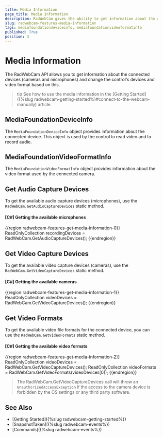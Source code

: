 ```yaml
---
title: Media Information
page_title: Media Information
description: RadWebCam gives the ability to get information about the connected devices (cameras and microphones) and change the control's device and video format based on this.
slug: radwebcam-features-media-information
tags: mediafoundationdeviceinfo, mediafoundationvideoformatinfo
published: True
position: 3
---
```


# Media Information

The RadWebCam API allows you to get information about the connected devices (cameras and microphones) and change the control's devices and video format based on this.

>tip See how to use the media information in the [Getting Started]({%slug radwebcam-getting-started%}#connect-to-the-webcam-manually) article.

## MediaFoundationDeviceInfo

The `MediaFoundationDeviceInfo` object provides information about the connected device. This object is used by the control to read video and to record audio.

## MediaFoundationVideoFormatInfo

The `MediaFoundationVideoFormatInfo` object provides information about the video format used by the connected camera.

## Get Audio Capture Devices

To get the available audio capture devices (microphones), use the `RadWebCam.GetAudioCaptureDevices` static method.

#### __[C#] Getting the available microphones__
{{region radwebcam-features-get-media-information-0}}
	ReadOnlyCollection<MediaFoundationDeviceInfo> recordingDevices = RadWebCam.GetAudioCaptureDevices();
{{endregion}}

## Get Video Capture Devices

To get the available video capture devices (cameras), use the `RadWebCam.GetVideoCaptureDevices` static method.

#### __[C#] Getting the available cameras__
{{region radwebcam-features-get-media-information-1}}
	ReadOnlyCollection<MediaFoundationDeviceInfo> videoDevices = RadWebCam.GetVideoCaptureDevices();
{{endregion}}

## Get Video Formats

To get the available video file formats for the connected device, you can use the `RadWebCam.GetVideoFormats` static method.

#### __[C#] Getting the available video formats__
{{region radwebcam-features-get-media-information-2}}
	ReadOnlyCollection<MediaFoundationDeviceInfo> videoDevices = RadWebCam.GetVideoCaptureDevices();
	ReadOnlyCollection<MediaFoundationVideoFormatInfo> videoFormats = RadWebCam.GetVideoFormats(videoDevices[0]);
{{endregion}}

> The RadWebCam.GetVideoCaptureDevices call will throw an `UnauthorizedAccessException` if the access to the camera device is forbidden by the OS settings or any third party software.

## See Also  
* [Getting Started]({%slug radwebcam-getting-started%})
* [SnapshotTaken]({%slug radwebcam-events%})
* [Commands]({%slug radwebcam-events%})
